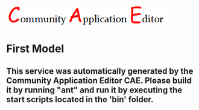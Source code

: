 ![CAE](https://github.com/testcae/microservice-First-Model/blob/master/img/logo.png)  

First Model
===================


This service was automatically generated by the Community Application Editor CAE. Please build it by running "ant" and run it by executing the start scripts located in the 'bin' folder.
---------------
